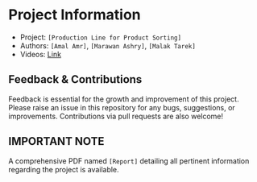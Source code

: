 # Project Information

- Project: `[Production Line for Product Sorting]`
- Authors: `[Amal Amr]`, `[Marawan Ashry]`, `[Malak Tarek]`
- Videos: [Link](https://drive.google.com/drive/u/0/folders/1szjnrMlwpyWx0n-irzwF31AYm2X0MozQ)

## Feedback & Contributions

Feedback is essential for the growth and improvement of this project. Please raise an issue in this repository for any bugs, suggestions, or improvements. Contributions via pull requests are also welcome!

## IMPORTANT NOTE
  A comprehensive PDF named `[Report]` detailing all pertinent information regarding the project is available.
